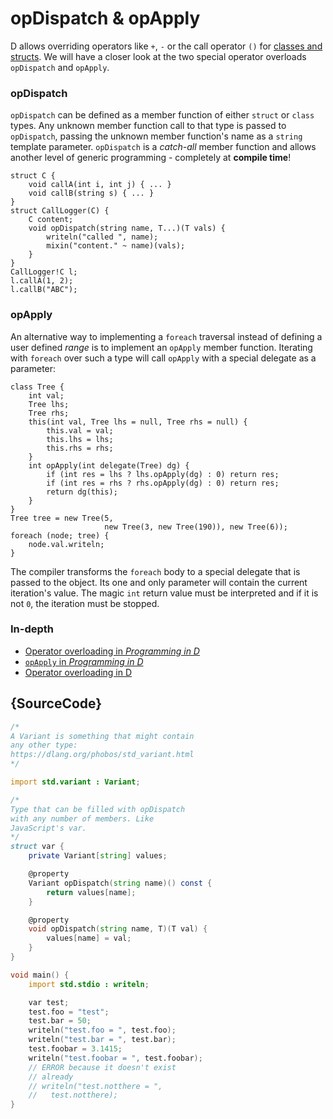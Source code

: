 # opDispatch & opApply

D allows overriding operators like `+`, `-` or
the call operator `()` for
[classes and structs](https://dlang.org/spec/operatoroverloading.html).
We will have a closer look at the two special
operator overloads `opDispatch` and `opApply`.

### opDispatch

`opDispatch` can be defined as a member function of either
`struct` or `class` types. Any unknown member function call
to that type is passed to `opDispatch`,
passing the unknown member function's name as a `string`
template parameter. `opDispatch` is a *catch-all*
member function and allows another level of generic
programming - completely at **compile time**!

    struct C {
        void callA(int i, int j) { ... }
        void callB(string s) { ... }
    }
    struct CallLogger(C) {
        C content;
        void opDispatch(string name, T...)(T vals) {
            writeln("called ", name);
            mixin("content." ~ name)(vals);
        }
    }
    CallLogger!C l;
    l.callA(1, 2);
    l.callB("ABC");

### opApply

An alternative way to implementing a `foreach` traversal
instead of defining a user defined *range* is to implement
an `opApply` member function. Iterating with `foreach`
over such a type will call `opApply` with a special
delegate as a parameter:

    class Tree {
        int val;
        Tree lhs;
        Tree rhs;
        this(int val, Tree lhs = null, Tree rhs = null) {
            this.val = val;
            this.lhs = lhs;
            this.rhs = rhs;
        }
        int opApply(int delegate(Tree) dg) {
            if (int res = lhs ? lhs.opApply(dg) : 0) return res;
            if (int res = rhs ? rhs.opApply(dg) : 0) return res;
            return dg(this);
        }
    }
    Tree tree = new Tree(5,
                         new Tree(3, new Tree(190)), new Tree(6));
    foreach (node; tree) {
        node.val.writeln;
    }

The compiler transforms the `foreach` body to a special
delegate that is passed to the object. Its one and only
parameter will contain the current
iteration's value. The magic `int` return value
must be interpreted and if it is not `0`, the iteration
must be stopped.

### In-depth

- [Operator overloading in _Programming in D_](http://ddili.org/ders/d.en/operator_overloading.html)
- [`opApply` in _Programming in D_](http://ddili.org/ders/d.en/foreach_opapply.html)
- [Operator overloading in D](https://dlang.org/spec/operatoroverloading.html)

## {SourceCode}

```d
/*
A Variant is something that might contain
any other type:
https://dlang.org/phobos/std_variant.html
*/

import std.variant : Variant;

/*
Type that can be filled with opDispatch
with any number of members. Like
JavaScript's var.
*/
struct var {
    private Variant[string] values;

    @property
    Variant opDispatch(string name)() const {
        return values[name];
    }

    @property
    void opDispatch(string name, T)(T val) {
        values[name] = val;
    }
}

void main() {
    import std.stdio : writeln;

    var test;
    test.foo = "test";
    test.bar = 50;
    writeln("test.foo = ", test.foo);
    writeln("test.bar = ", test.bar);
    test.foobar = 3.1415;
    writeln("test.foobar = ", test.foobar);
    // ERROR because it doesn't exist
    // already
    // writeln("test.notthere = ",
    //   test.notthere);
}
```
